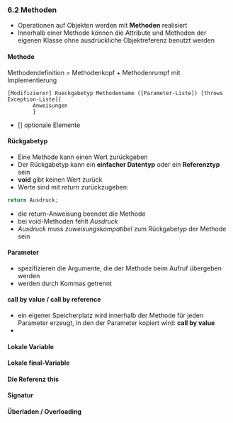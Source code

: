 ### 6.2 Methoden

- Operationen auf Objekten werden mit **Methoden** realisiert
- Innerhalb einer Methode können die Attribute und Methoden der eigenen Klasse ohne ausdrückliche Objektreferenz
  benutzt werden
#### Methode
Methodendefinition = Methodenkopf + Methodenrumpf mit Implementierung
````
[Modifizierer] Rueckgabetyp Methodenname ([Parameter-Liste]) [throws Exception-Liste]{
        Anweisungen
        }
````
- [] optionale Elemente

#### Rückgabetyp
- Eine Methode kann einen Wert zurückgeben
- Der Rückgabetyp kann ein **einfacher Datentyp** oder ein **Referenztyp** sein
- **void** gibt keinen Wert zurück
- Werte sind mit *return* zurückzugeben:



````java
return Ausdruck;  
````
- die return-Anweisung beendet die Methode
- bei void-Methoden fehlt *Ausdruck*
- *Ausdruck* muss *zuweisungskompatibel* zum Rückgabetyp der Methode sein

#### Parameter

- spezifizieren die Argumente, die der Methode beim Aufruf übergeben werden
- werden durch Kommas getrennt

#### call by value / call by reference
- ein eigener Speicherplatz wird innerhalb der Methode für jeden Parameter erzeugt, in den der Parameter kopiert
  wird: **call by value**
-

#### Lokale Variable
#### Lokale final-Variable
#### Die Referenz this
#### Signatur
#### Überladen / Overloading